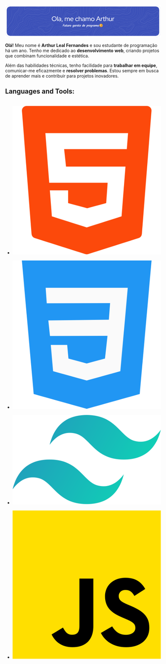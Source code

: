 ![Header](BannerHeader.png)

**Olá!** Meu nome é **Arthur Leal Fernandes** e sou estudante de programação há um ano. Tenho me dedicado ao **desenvolvimento** **web**, criando projetos que combinam funcionalidade e estética.

Além das habilidades técnicas, tenho facilidade para **trabalhar em equipe**, comunicar-me eficazmente e **resolver problemas**. Estou sempre em busca de aprender mais e contribuir para projetos inovadores.



<h2 align="left">Languages and Tools:</h3>
<ul>
        <li><img src="html-5.png" alt="#"></li>
        <li><img src="css-3.png" alt="#"></li>
        <li><img src="tailwind-css.svg" alt="#"></li>
        <li><img src="js.png" alt="#"></li>
</ul>